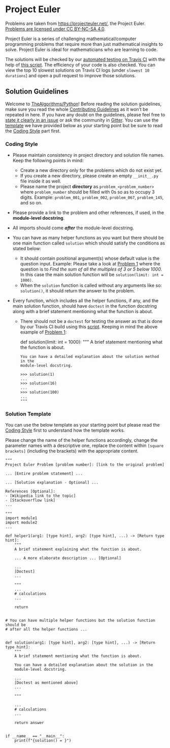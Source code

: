 # Project Euler

Problems are taken from https://projecteuler.net/, the Project Euler. [Problems are licensed under CC BY-NC-SA 4.0](https://projecteuler.net/copyright).

Project Euler is a series of challenging mathematical/computer programming problems that require more than just mathematical insights to solve. Project Euler is ideal for mathematicians who are learning to code.

The solutions will be checked by our [automated testing on Travis CI](https://travis-ci.com/github/TheAlgorithms/Python/pull_requests) with the help of [this script](https://github.com/TheAlgorithms/Python/blob/master/scripts/validate_solutions.py). The efficiency of your code is also checked. You can view the top 10 slowest solutions on Travis CI logs (under `slowest 10 durations`) and open a pull request to improve those solutions.

## Solution Guidelines

Welcome to [TheAlgorithms/Python](https://github.com/TheAlgorithms/Python)! Before reading the solution guidelines, make sure you read the whole [Contributing Guidelines](https://github.com/TheAlgorithms/Python/blob/master/CONTRIBUTING.md) as it won’t be repeated in here. If you have any doubt on the guidelines, please feel free to [state it clearly in an issue](https://github.com/TheAlgorithms/Python/issues/new) or ask the community in [Gitter](https://gitter.im/TheAlgorithms). You can use the [template](https://github.com/TheAlgorithms/Python/blob/master/project_euler/README.md#solution-template) we have provided below as your starting point but be sure to read the [Coding Style](https://github.com/TheAlgorithms/Python/blob/master/project_euler/README.md#coding-style) part first.

### Coding Style

- Please maintain consistency in project directory and solution file names. Keep the following points in mind:

  - Create a new directory only for the problems which do not exist yet.
  - If you create a new directory, please create an empty `__init__.py` file inside it as well.
  - Please name the project **directory** as `problem_<problem_number>` where `problem_number` should be filled with 0s so as to occupy 3 digits. Example: `problem_001`, `problem_002`, `problem_067`, `problem_145`, and so on.

- Please provide a link to the problem and other references, if used, in the **module-level docstring**.

- All imports should come **_after_** the module-level docstring.

- You can have as many helper functions as you want but there should be one main function called `solution` which should satisfy the conditions as stated below:

  - It should contain positional argument(s) whose default value is the question input. Example: Please take a look at [Problem 1](https://projecteuler.net/problem=1) where the question is to _Find the sum of all the multiples of 3 or 5 below 1000._ In this case the main solution function will be `solution(limit: int = 1000)`.
  - When the `solution` function is called without any arguments like so: `solution()`, it should return the answer to the problem.

- Every function, which includes all the helper functions, if any, and the main solution function, should have `doctest` in the function docstring along with a brief statement mentioning what the function is about.

  - There should not be a `doctest` for testing the answer as that is done by our Travis CI build using this [script](https://github.com/TheAlgorithms/Python/blob/master/project_euler/validate_solutions.py). Keeping in mind the above example of [Problem 1](https://projecteuler.net/problem=1):

    def solution(limit: int = 1000):
    """
    A brief statement mentioning what the function is about.

        You can have a detailed explanation about the solution method in the
        module-level docstring.

        >>> solution(1)
        ...
        >>> solution(16)
        ...
        >>> solution(100)
        ...
        """

### Solution Template

You can use the below template as your starting point but please read the [Coding Style](https://github.com/TheAlgorithms/Python/blob/master/project_euler/README.md#coding-style) first to understand how the template works.

Please change the name of the helper functions accordingly, change the parameter names with a descriptive one, replace the content within `[square brackets]` (including the brackets) with the appropriate content.

    """
    Project Euler Problem [problem number]: [link to the original problem]

    ... [Entire problem statement] ...

    ... [Solution explanation - Optional] ...

    References [Optional]:
    - [Wikipedia link to the topic]
    - [Stackoverflow link]
    ...

    """
    import module1
    import module2
    ...

    def helper1(arg1: [type hint], arg2: [type hint], ...) -> [Return type hint]:
        """
        A brief statement explaining what the function is about.

        ... A more elaborate description ... [Optional]

        ...
        [Doctest]
        ...

        """
        ...
        # calculations
        ...

        return


    # You can have multiple helper functions but the solution function should be
    # after all the helper functions ...


    def solution(arg1: [type hint], arg2: [type hint], ...) -> [Return type hint]:
        """
        A brief statement mentioning what the function is about.

        You can have a detailed explanation about the solution in the
        module-level docstring.

        ...
        [Doctest as mentioned above]
        ...

        """

        ...
        # calculations
        ...

        return answer


    if __name__ == "__main__":
        print(f"{solution() = }")
